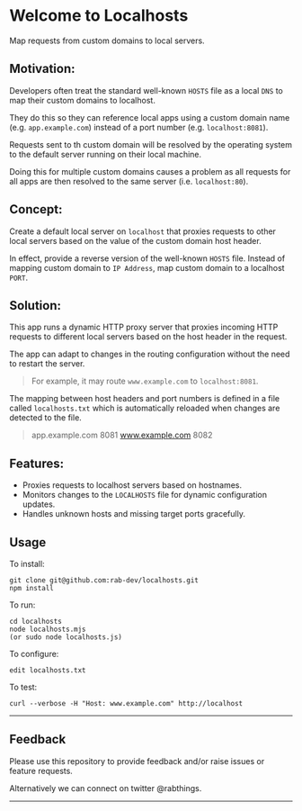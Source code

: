 # Welcome to Localhosts

Map requests from custom domains to local servers.

## Motivation:

Developers often treat the standard well-known `HOSTS` file as a local
`DNS` to map their custom domains to localhost.

They do this so they can reference local apps using a custom domain name
(e.g. `app.example.com`) instead of a port number (e.g. `localhost:8081`).

Requests sent to th custom domain will be resolved by the operating system
to the default server running on their local machine.

Doing this for multiple custom domains causes a problem as all requests for
all apps are then resolved to the same server (i.e. `localhost:80`).

## Concept:

Create a default local server on `localhost` that proxies requests to other local
servers based on the value of the custom domain host header.

In effect, provide a reverse version of the well-known `HOSTS` file.
Instead of mapping custom domain to `IP Address`, map custom domain to 
a localhost `PORT`.

## Solution:

This app runs a dynamic HTTP proxy server that proxies incoming HTTP requests 
to different local servers based on the host header in the request.

The app can adapt to changes in the routing configuration without the 
need to restart the server.

> For example, it may route `www.example.com` to `localhost:8081`.

The mapping between host headers and port numbers is defined in a file called
`localhosts.txt` which is automatically reloaded when changes are detected to the file.

> app.example.com 8081
> www.example.com 8082

## Features:

  * Proxies requests to localhost servers based on hostnames.
  * Monitors changes to the `LOCALHOSTS` file for dynamic configuration updates.
  * Handles unknown hosts and missing target ports gracefully.

## Usage

To install:

```
git clone git@github.com:rab-dev/localhosts.git
npm install
```

To run:

```
cd localhosts
node localhosts.mjs
(or sudo node localhosts.js)
```

To configure:

```
edit localhosts.txt
```

To test:

```
curl --verbose -H "Host: www.example.com" http://localhost
```

---

## Feedback

Please use this repository to provide feedback and/or raise issues
or feature requests.

Alternatively we can connect on twitter @rabthings.

---

